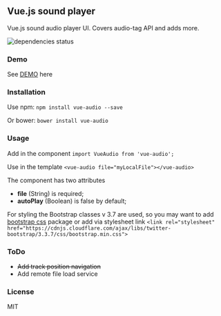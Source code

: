 ## Vue.js sound player

Vue.js sound audio player UI. Covers audio-tag API and adds more.

![dependencies status](https://david-dm.org/shershen08/vuejs-sound-player/status.svg)

### Demo

See [DEMO](https://shershen08.github.io/vue-plugins-demo-static/index.html#/sound) here

### Installation

Use npm: ```npm install vue-audio --save```

Or bower: ```bower install vue-audio```

### Usage

Add in the component ```import VueAudio from 'vue-audio';```

Use in the template ```<vue-audio file="myLocalFile"></vue-audio>```

The component has two attributes

 - **file** (String) is required;
 - **autoPlay** (Boolean) is false by default;
 
 
 For styling the Bootstrap classes v 3.7 are used, so you may want to add [bootstrap css](https://www.npmjs.com/package/bootstrap-css) package or add via stylesheet link ```<link rel="stylesheet" href="https://cdnjs.cloudflare.com/ajax/libs/twitter-bootstrap/3.3.7/css/bootstrap.min.css">```

### ToDo

 - <s>Add track position navigation</s>
 - Add remote file load service

### License

MIT
